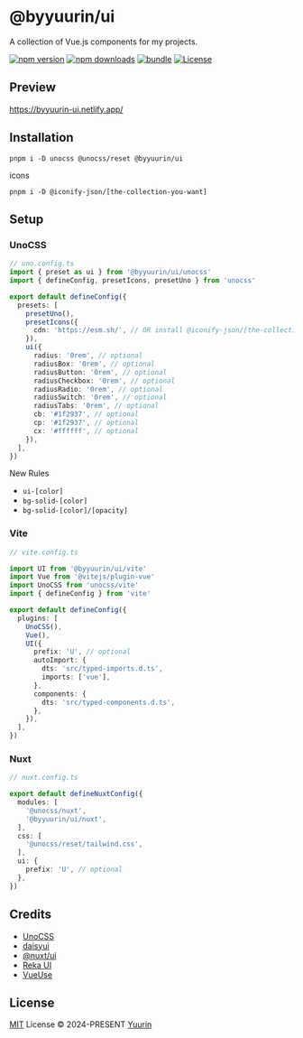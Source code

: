 # @byyuurin/ui

A collection of Vue.js components for my projects.

[![npm version][npm-version-src]][npm-version-href]
[![npm downloads][npm-downloads-src]][npm-downloads-href]
[![bundle][bundle-src]][bundle-href]
[![License][license-src]][license-href]

## Preview

https://byyuurin-ui.netlify.app/

## Installation

```ssh
pnpm i -D unocss @unocss/reset @byyuurin/ui
```

icons

```ssh
pnpm i -D @iconify-json/[the-collection-you-want]
```

## Setup

### UnoCSS

```ts
// uno.config.ts
import { preset as ui } from '@byyuurin/ui/unocss'
import { defineConfig, presetIcons, presetUno } from 'unocss'

export default defineConfig({
  presets: [
    presetUno(),
    presetIcons({
      cdn: 'https://esm.sh/', // OR install @iconify-json/[the-collection-you-want]
    }),
    ui({
      radius: '0rem', // optional
      radiusBox: '0rem', // optional
      radiusButton: '0rem', // optional
      radiusCheckbox: '0rem', // optional
      radiusRadio: '0rem', // optional
      radiusSwitch: '0rem', // optional
      radiusTabs: '0rem', // optional
      cb: '#1f2937', // optional
      cp: '#1f2937', // optional
      cx: '#ffffff', // optional
    }),
  ],
})
```

New Rules

- `ui-[color]`
- `bg-solid-[color]`
- `bg-solid-[color]/[opacity]`

### Vite

```ts
// vite.config.ts

import UI from '@byyuurin/ui/vite'
import Vue from '@vitejs/plugin-vue'
import UnoCSS from 'unocss/vite'
import { defineConfig } from 'vite'

export default defineConfig({
  plugins: [
    UnoCSS(),
    Vue(),
    UI({
      prefix: 'U', // optional
      autoImport: {
        dts: 'src/typed-imports.d.ts',
        imports: ['vue'],
      },
      components: {
        dts: 'src/typed-components.d.ts',
      },
    }),
  ],
})
```

### Nuxt

```ts
// nuxt.config.ts

export default defineNuxtConfig({
  modules: [
    '@unocss/nuxt',
    '@byyuurin/ui/nuxt',
  ],
  css: [
    '@unocss/reset/tailwind.css',
  ],
  ui: {
    prefix: 'U', // optional
  },
})
```

## Credits

- [UnoCSS](https://github.com/unocss/unocss)
- [daisyui](https://github.com/saadeghi/daisyui)
- [@nuxt/ui](https://github.com/nuxt/ui)
- [Reka UI](https://github.com/unovue/radix-vue)
- [VueUse](https://github.com/vueuse/vueuse)

## License

[MIT](./LICENSE) License © 2024-PRESENT [Yuurin](https://github.com/byyuurin)

<!-- Badges -->

[npm-version-src]: https://img.shields.io/npm/v/@byyuurin/ui?style=flat&colorA=080f12&colorB=1fa669
[npm-version-href]: https://npmjs.com/package/@byyuurin/ui
[npm-downloads-src]: https://img.shields.io/npm/dm/@byyuurin/ui?style=flat&colorA=080f12&colorB=1fa669
[npm-downloads-href]: https://npmjs.com/package/@byyuurin/ui
[bundle-src]: https://img.shields.io/bundlephobia/minzip/@byyuurin/ui?style=flat&colorA=080f12&colorB=1fa669&label=minzip
[bundle-href]: https://bundlephobia.com/result?p=@byyuurin/ui
[license-src]: https://img.shields.io/github/license/byyuurin/ui.svg?style=flat&colorA=080f12&colorB=1fa669
[license-href]: https://github.com/byyuurin/ui/blob/main/LICENSE
